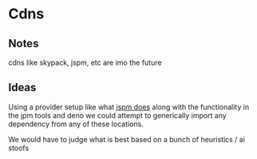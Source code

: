 # Cdns

## Notes

cdns like skypack, jspm, etc are imo the future

## Ideas

Using a provider setup like what [jspm does](https://github.com/jspm/generator#defaultprovider) along with the functionality in the jpm tools and deno we could attempt to generically import any dependency from any of these locations.

We would have to judge what is best based on a bunch of heuristics / ai stoofs
